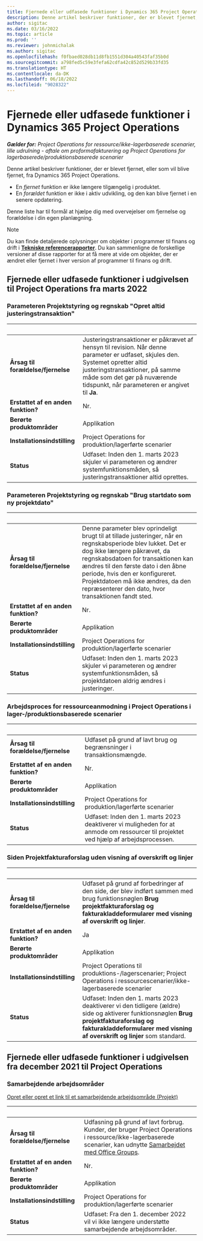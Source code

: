 ```yaml
---
title: Fjernede eller udfasede funktioner i Dynamics 365 Project Operations
description: Denne artikel beskriver funktioner, der er blevet fjernet, eller som vil blive fjernet, fra Dynamics 365 Project Operations.
author: sigitac
ms.date: 03/16/2022
ms.topic: article
ms.prod: ''
ms.reviewer: johnmichalak
ms.author: sigitac
ms.openlocfilehash: f0fbaed028db11d8fb1551d304a40543faf35b0d
ms.sourcegitcommit: a798fed5c59e3fefa62cdfa42c852d529b33fd35
ms.translationtype: HT
ms.contentlocale: da-DK
ms.lasthandoff: 06/18/2022
ms.locfileid: "9028322"
---
```

# <a name="removed-or-deprecated-features-in-dynamics-365-project-operations"></a>Fjernede eller udfasede funktioner i Dynamics 365 Project Operations

_**Gælder for:** Project Operations for ressource/ikke-lagerbaserede scenarier, lille udrulning - aftale om proformafakturering og Project Operations for lagerbaserede/produktionsbaserede scenarier_

Denne artikel beskriver funktioner, der er blevet fjernet, eller som vil blive fjernet, fra Dynamics 365 Project Operations.

- En *fjernet* funktion er ikke længere tilgængelig i produktet.
- En *forældet* funktion er ikke i aktiv udvikling, og den kan blive fjernet i en senere opdatering.

Denne liste har til formål at hjælpe dig med overvejelser om fjernelse og forældelse i din egen planlægning.

> [!NOTE]
> Du kan finde detaljerede oplysninger om objekter i programmer til finans og drift i [**Tekniske referencerapporter**](/dynamics/s-e/global/axtechrefrep_61). Du kan sammenligne de forskellige versioner af disse rapporter for at få mere at vide om objekter, der er ændret eller fjernet i hver version af programmer til finans og drift.

## <a name="features-removed-or-deprecated-in-the-project-operations-march-2022-release"></a>Fjernede eller udfasede funktioner i udgivelsen til Project Operations fra marts 2022

### <a name="project-management-and-accounting-always-create-adjustment-transaction-parameter"></a>Parameteren Projektstyring og regnskab "Opret altid justeringstransaktion"

| &nbsp; | &nbsp; |
|--------|--------|
| **Årsag til forældelse/fjernelse** | Justeringstransaktioner er påkrævet af hensyn til revision. Når denne parameter er udfaset, skjules den. Systemet opretter altid justeringstransaktioner, på samme måde som det gør på nuværende tidspunkt, når parameteren er angivet til **Ja**. |
| **Erstattet af en anden funktion?** | Nr. |
| **Berørte produktområder** | Applikation |
| **Installationsindstilling** | Project Operations for produktion/lagerførte scenarier |
| **Status** | Udfaset: Inden den 1. marts 2023 skjuler vi parameteren og ændrer systemfunktionsmåden, så justeringstransaktioner altid oprettes. |

### <a name="project-management-and-accounting-use-adjustment-date-as-new-project-date-parameter"></a>Parameteren Projektstyring og regnskab "Brug startdato som ny projektdato"

| &nbsp; | &nbsp; |
|--------|--------|
| **Årsag til forældelse/fjernelse** | Denne parameter blev oprindeligt brugt til at tillade justeringer, når en regnskabsperiode blev lukket. Det er dog ikke længere påkrævet, da regnskabsdatoen for transaktionen kan ændres til den første dato i den åbne periode, hvis den er konfigureret. Projektdatoen må ikke ændres, da den repræsenterer den dato, hvor transaktionen fandt sted. |
| **Erstattet af en anden funktion?** | Nr. |
| **Berørte produktområder** | Applikation |
| **Installationsindstilling** | Project Operations for produktion/lagerførte scenarier |
| **Status** | Udfaset: Inden den 1. marts 2023 skjuler vi parameteren og ændrer systemfunktionsmåden, så projektdatoen aldrig ændres i justeringer. |

### <a name="resource-request-workflow-in-project-operations-for-stockedproduction-based-scenarios"></a>Arbejdsproces for ressourceanmodning i Project Operations i lager-/produktionsbaserede scenarier

| &nbsp; | &nbsp; |
|--------|--------|
| **Årsag til forældelse/fjernelse** | Udfaset på grund af lavt brug og begrænsninger i transaktionsmængde. |
| **Erstattet af en anden funktion?** | Nr. |
| **Berørte produktområder** | Applikation |
| **Installationsindstilling** | Project Operations for produktion/lagerførte scenarier |
| **Status** | Udfaset: Inden den 1. marts 2023 deaktiverer vi muligheden for at anmode om ressourcer til projektet ved hjælp af arbejdsprocessen. |

### <a name="project-invoice-proposal-page-without-header-and-lines-views"></a>Siden Projektfakturaforslag uden visning af overskrift og linjer

| &nbsp; | &nbsp; |
|--------|--------|
| **Årsag til forældelse/fjernelse** | Udfaset på grund af forbedringer af den side, der blev indført sammen med brug funktionsnøglen **Brug projektfakturaforslag og fakturakladdeformularer med visning af overskrift og linjer**. |
| **Erstattet af en anden funktion?** | Ja |
| **Berørte produktområder** | Applikation |
| **Installationsindstilling** | Project Operations til produktions-/lagerscenarier; Project Operations i ressourcescenarier/ikke-lagerbaserede scenarier |
| **Status** | Udfaset: Inden den 1. marts 2023 deaktiverer vi den tidligere (ældre) side og aktiverer funktionsnøglen **Brug projektfakturaforslag og fakturakladdeformularer med visning af overskrift og linjer** som standard. |

## <a name="features-removed-or-deprecated-in-the-project-operations-december-2021-release"></a>Fjernede eller udfasede funktioner i udgivelsen fra december 2021 til Project Operations

### <a name="collaboration-workspaces"></a>Samarbejdende arbejdsområder

[Opret eller opret et link til et samarbejdende arbejdsområde (Projekt)](/dynamicsax-2012/appuser-itpro/create-or-link-to-a-collaboration-workspace-project)

| &nbsp; | &nbsp; |
|--------|--------|
| **Årsag til forældelse/fjernelse** | Udfasning på grund af lavt forbrug. Kunder, der bruger Project Operations i ressource/ikke-lagerbaserede scenarier, kan udnytte [Samarbejdet med Office Groups](../project-management/collaboration-groups.md). |
| **Erstattet af en anden funktion?** | Nr. |
| **Berørte produktområder** | Applikation  |
| **Installationsindstilling** | Project Operations for produktion/lagerførte scenarier |
| **Status** | Udfaset: Fra den 1. december 2022 vil vi ikke længere understøtte samarbejdende arbejdsområder. |
